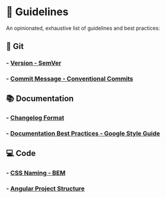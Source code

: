 # 🧭 Guidelines
An opinionated, exhaustive list of guidelines and best practices:

## 🔧 Git
### - [Version - SemVer](https://semver.org/)
### - [Commit Message - Conventional Commits](https://www.conventionalcommits.org/)

## 📚 Documentation
### - [Changelog Format](https://github.com/o-pinion/guidelines/wiki/CHANGELOG.md)
### - [Documentation Best Practices - Google Style Guide](https://google.github.io/styleguide/docguide/best_practices.html)

## 💻 Code
### - [CSS Naming - BEM](https://getbem.com/)
### - [Angular Project Structure](https://github.com/o-pinion/angular/wiki/Home)
